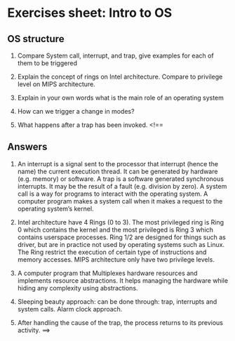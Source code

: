 # Exercises sheet: Intro to OS


## OS structure

1. Compare System call, interrupt, and trap, give examples for each of them to be triggered

2. Explain the concept of rings on Intel architecture. Compare to privilege level on MIPS architecture.

3. Explain in your own words what is the main role of an operating system

4. How can we trigger a change in modes?

5. What happens after a trap has been invoked.
<!==
## Answers

1. An interrupt is a signal sent to the processor that interrupt (hence the name) the current execution thread. It can be generated by hardware (e.g. memory) or software. A trap is a software generated synchronous interrupts. It may be the result of a fault (e.g. division by zero). A system call is a way for programs to interact with the operating system. A computer program makes a system call when it makes a request to the operating system’s kernel. 

2. Intel architecture have 4 Rings (0 to 3). The most privileged ring is Ring 0 which contains the kernel and the most privileged is Ring 3 which contains userspace processes. Ring 1/2 are designed for things such as driver, but are in practice not used by operating systems such as Linux. The Ring restrict the execution of certain type of instructions and memory accesses. MIPS architecture only have two privilege levels.

3. A computer program that Multiplexes hardware resources and implements resource abstractions. It helps managing the hardware while hiding any complexity using abstractions.

4. Sleeping beauty approach: can be done through: trap, interrupts and system calls.
Alarm clock approach.

5. After handling the cause of the trap, the process returns to its previous activity.
==>







